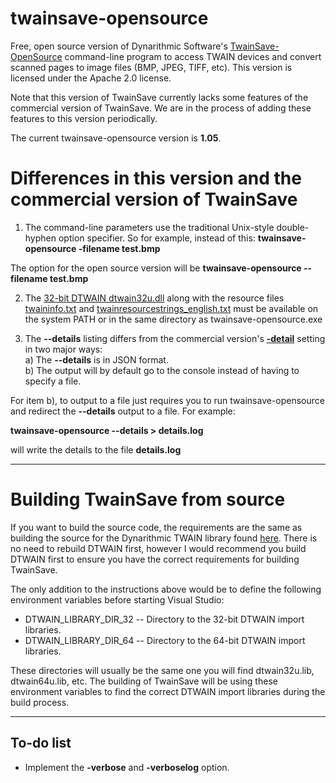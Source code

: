 # twainsave-opensource
Free, open source version of Dynarithmic Software's [TwainSave-OpenSource](http://www.dynarithmic.com/onlinehelp/twainsave/index.html) command-line program to access TWAIN devices and convert scanned pages to image files (BMP, JPEG, TIFF, etc).  This version is licensed under the Apache 2.0 license.  

Note that this version of TwainSave currently lacks some features of the commercial version of TwainSave.  We are in the process of adding these features to this version periodically.  

The current twainsave-opensource version is **1.05**.


# Differences in this version and the commercial version of TwainSave

1) The command-line parameters use the traditional Unix-style double-hyphen option specifier.  So for example, instead of this:
**twainsave-opensource -filename test.bmp**

The option for the open source version will be
**twainsave-opensource --filename test.bmp**

2)  The [32-bit DTWAIN dtwain32u.dll](https://github.com/dynarithmic/twain_library/tree/master/binaries/32bit) along with the resource files [twaininfo.txt](https://github.com/dynarithmic/twain_library/blob/master/binaries/32bit/twaininfo.txt) and [twainresourcestrings_english.txt](https://github.com/dynarithmic/twain_library/blob/master/binaries/32bit/twainresourcestrings_english.txt) must be available on the system PATH or in the same directory as twainsave-opensource.exe

3) The **--details** listing differs from the commercial version's [**-detail**](http://www.dynarithmic.com/onlinehelp/twainsave/_details.htm) setting in two major ways:<br>
    a) The **--details** is in JSON format.  
    b) The output will by default go to the console instead of having to specify a file.  
  
For item b), to output to a file just requires you to run twainsave-opensource and redirect the **--details** output to a file.  For example:  
  
**twainsave-opensource --details > details.log**

will write the details to the file **details.log**

----------

# Building TwainSave from source

If you want to build the source code, the requirements are the same as building the source for the Dynarithmic TWAIN library found [here](https://github.com/dynarithmic/twain_library/tree/master/source).  There is no need to rebuild DTWAIN first, however I would recommend you build DTWAIN first to ensure you have the correct requirements for building TwainSave.    
  
The only addition to the instructions above would be to define the following environment variables before starting Visual Studio:

* DTWAIN_LIBRARY_DIR_32 -- Directory to the 32-bit DTWAIN import libraries.
* DTWAIN_LIBRARY_DIR_64 -- Directory to the 64-bit DTWAIN import libraries.
 

These directories will usually be the same one you will find dtwain32u.lib, dtwain64u.lib, etc.  The building of TwainSave will be using these environment variables to find the correct DTWAIN import libraries during the build process.

----------


## To-do list

- Implement the **-verbose** and **-verboselog** option.


